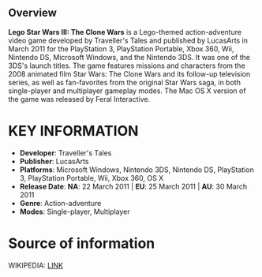 ## Overview


**Lego Star Wars III: The Clone Wars** is a Lego-themed action-adventure video game developed by Traveller's Tales and published by LucasArts in March 2011 for the PlayStation 3, PlayStation Portable, Xbox 360, Wii, Nintendo DS, Microsoft Windows, and the Nintendo 3DS. It was one of the 3DS's launch titles. The game features missions and characters from the 2008 animated film Star Wars: The Clone Wars and its follow-up television series, as well as fan-favorites from the original Star Wars saga, in both single-player and multiplayer gameplay modes. The Mac OS X version of the game was released by Feral Interactive. 
# KEY INFORMATION

- **Developer**: Traveller's Tales
- **Publisher**: LucasArts
- **Platforms**: Microsoft Windows, Nintendo 3DS, Nintendo DS, PlayStation 3, PlayStation Portable, Wii, Xbox 360, OS X
- **Release Date**: **NA**: 22 March 2011 | **EU**: 25 March 2011 | **AU**: 30 March 2011
- **Genre**: Action-adventure
- **Modes**: Single-player, Multiplayer
# Source of information
 WIKIPEDIA: [LINK](https://en.wikipedia.org/wiki/Lego_Star_Wars_III:_The_Clone_Wars)